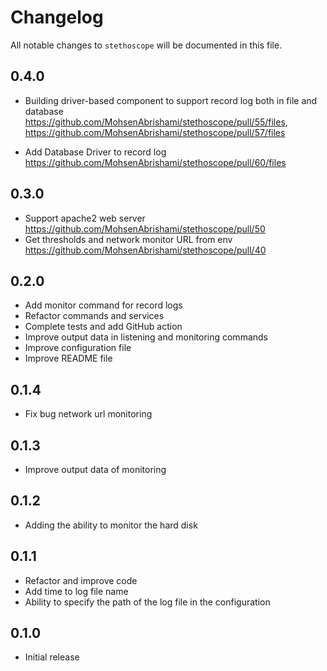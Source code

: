 # Changelog

All notable changes to `stethoscope` will be documented in this file.

## 0.4.0

- Building driver-based component to support record log both in file and database https://github.com/MohsenAbrishami/stethoscope/pull/55/files, https://github.com/MohsenAbrishami/stethoscope/pull/57/files

- Add Database Driver to record log https://github.com/MohsenAbrishami/stethoscope/pull/60/files

## 0.3.0

- Support apache2 web server https://github.com/MohsenAbrishami/stethoscope/pull/50
- Get thresholds and network monitor URL from env https://github.com/MohsenAbrishami/stethoscope/pull/40

## 0.2.0

- Add monitor command for record logs
- Refactor commands and services
- Complete tests and add GitHub action
- Improve output data in listening and monitoring commands
- Improve configuration file
- Improve README file

## 0.1.4

- Fix bug network url monitoring

## 0.1.3

- Improve output data of monitoring

## 0.1.2

- Adding the ability to monitor the hard disk

## 0.1.1

- Refactor and improve code
- Add time to log file name
- Ability to specify the path of the log file in the configuration

## 0.1.0

- Initial release
